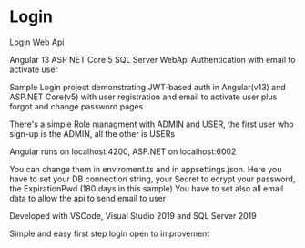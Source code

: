 # Login
Login Web Api

Angular 13 ASP NET Core 5 SQL Server WebApi Authentication with email to activate user

Sample Login project demonstrating JWT-based auth in Angular(v13) and ASP.NET Core(v5) with user registration and email to activate user plus forgot and change password pages

There's a simple Role managment with ADMIN and USER, the first user who sign-up is the ADMIN, all the other is USERs

Angular runs on localhost:4200, ASP.NET on localhost:6002

You can change them in enviroment.ts and in appsettings.json. Here you have to set your DB connection string, your Secret to ecrypt your password, the ExpirationPwd (180 days in this sample)
You have to set also all email data to allow the api to send email to user

Developed with VSCode, Visual Studio 2019 and SQL Server 2019

Simple and easy first step login open to improvement